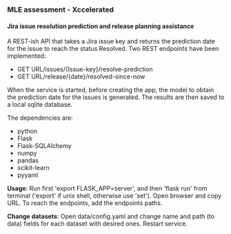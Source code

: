 ### MLE assessment - Xccelerated
#### Jira issue resolution prediction and release planning assistance 
A REST-ish API that takes a Jira issue key and returns the prediction 
date for the issue to reach the status Resolved.
Two REST endpoints have been implemented:
- GET URL/issues/{Issue-key}/resolve-prediction
- GET URL/release/{date}/resolved-since-now

When the service is started, before creating the app, the model to 
obtain the prediction date for the issues is generated. The results 
are then saved to a local sqlite database.

The dependencies are:
- python
- Flask
- Flask-SQLAlchemy
- numpy
- pandas
- scikit-learn
- pyyaml

**Usage**: Run first 'export FLASK_APP=server', and then 'flask run' from terminal 
('export' if unix shell, otherwise use 'set'). Open browser and copy URL. To reach 
the endpoints, add the endpoints paths.

**Change datasets**: Open data/config.yaml and change name and 
path (to data) fields for each dataset with desired ones. Restart service.
